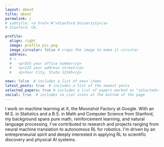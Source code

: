 ```yaml
---
layout: about
title: about
permalink: /
# subtitle: <a href='#'>Stanford University</a>
# Stanford, CA.

profile:
  align: right
  image: profile_pic.png
  image_circular: false # crops the image to make it circular
  address: 
  # >
  #   <p>555 your office number</p>
  #   <p>123 your address street</p>
  #   <p>Your City, State 12345</p>

news: false  # includes a list of news items
latest_posts: true  # includes a list of the newest posts
selected_papers: true # includes a list of papers marked as "selected={true}"
social: true  # includes so cial icons at the bottom of the page
---
```


I work on machine learning at X, the Moonshot Factory at Google. With an M.S. in Statistics and a B.S. in Math and Computer Science from Stanford, my background spans pure math, reinforcement learning, and natural language processing. I've contributed to research and projects ranging from neural machine translation to autonomous RL for robotics. I'm driven by an entrepreneurial spirit and deeply interested in applying RL to scientific discovery and physical AI systems.
<!-- Write your biography here. Tell the world about yourself. Link to your favorite [subreddit](http://reddit.com). You can put a picture in, too. The code is already in, just name your picture `prof_pic.jpg` and put it in the `img/` folder.

Put your address / P.O. box / other info right below your picture. You can also disable any of these elements by editing `profile` property of the YAML header of your `_pages/about.md`. Edit `_bibliography/papers.bib` and Jekyll will render your [publications page](/al-folio/publications/) automatically.

Link to your social media connections, too. This theme is set up to use [Font Awesome icons](http://fortawesome.github.io/Font-Awesome/) and [Academicons](https://jpswalsh.github.io/academicons/), like the ones below. Add your Facebook, Twitter, LinkedIn, Google Scholar, or just disable all of them. -->
